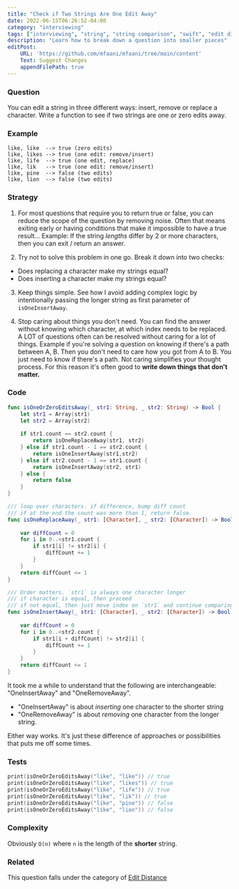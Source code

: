 ```yaml
---
title: "Check if Two Strings Are One Edit Away"
date: 2022-06-15T06:26:52-04:00
category: "interviewing"
tags: ["interviewing", "string", "string comparison", "swift", "edit distance"]
description: "Learn how to break down a question into smaller pieces"
editPost:
    URL: 'https://github.com/mfaani/mfaani/tree/main/content'
    Text: Suggest Changes
    appendFilePath: true
---
```


### Question
You can edit a string in three different ways: insert, remove or replace a character. Write a function to see if two strings are one or zero edits away. 

### Example
```
like, like  --> true (zero edits)
like, likes --> true (one edit: remove/insert)
like, life  --> true (one edit, replace)
like, lik   --> true (one edit: remove/insert)
like, pine  --> false (two edits)
like, lion  --> false (two edits)
```

### Strategy

1. For most questions that require you to return true or false, you can reduce the scope of the question by removing noise. 
Often that means exiting early or having conditions that make it impossible to have a true result...
Example: If the string _lengths_ differ by 2 or more characters, then you can exit / return an answer. 

2. Try not to solve this problem in one go. Break it down into two checks: 
- Does replacing a character make my strings equal?
- Does inserting a character make my strings equal?

3. Keep things simple. See how I avoid adding complex logic by intentionally passing the longer string as first parameter of `isOneInsertAway`. 

4. Stop caring about things you don't need. You can find the answer without knowing which character, at which index needs to be replaced. A LOT of questions often can be resolved without caring for a lot of things. Example if you're solving a question on knowing if there's a path between A, B. Then you don't need to care how you got from A to B. You just need to know if there's a path. Not caring simplifies your thought process. For this reason it's often good to **write down things that don't matter.**

### Code

```swift
func isOneOrZeroEditsAway(_ str1: String, _ str2: String) -> Bool { 
    let str1 = Array(str1)
    let str2 = Array(str2)
    
    if str1.count == str2.count {
        return isOneReplaceAway(str1, str2)
    } else if str1.count - 1 == str2.count {
        return isOneInsertAway(str1,str2)
    } else if str2.count - 1 == str1.count {
        return isOneInsertAway(str2, str1)
    } else {
        return false
    }
}

/// loop over characters. if difference, bump diff count
/// if at the end the count was more than 1, return false. 
func isOneReplaceAway(_ str1: [Character], _ str2: [Character]) -> Bool {
    
    var diffCount = 0
    for i in 0..<str1.count {
        if str1[i] != str2[i] {
            diffCount += 1
        }
    }
    return diffCount <= 1
}

/// Order matters. `str1` is always one character longer
/// if character is equal, then proceed
/// if not equal, then just move index on `str1` and continue comparing...
func isOneInsertAway(_ str1: [Character], _ str2: [Character]) -> Bool {
    
    var diffCount = 0 
    for i in 0..<str2.count {
        if str1[i + diffCount] != str2[i] {
            diffCount += 1
        }
    }
    return diffCount <= 1
}
```

It took me a while to understand that the following are interchangeable: "OneInsertAway" and "OneRemoveAway". 
- "OneInsertAway" is about *inserting* one character to the shorter string
- "OneRemoveAway"  is about *removing* one character from the longer string.

Either way works. It's just these difference of approaches or possibilities that puts me off some times. 


### Tests

```swift
print(isOneOrZeroEditsAway("like", "like")) // true
print(isOneOrZeroEditsAway("like", "likes")) // true
print(isOneOrZeroEditsAway("like", "life")) // true
print(isOneOrZeroEditsAway("like", "lik")) // true
print(isOneOrZeroEditsAway("like", "pine")) // false
print(isOneOrZeroEditsAway("like", "lion")) // false
```

### Complexity

Obviously `O(n)` where `n` is the length of the **shorter** string.

### Related

This question falls under the category of [Edit Distance](https://en.wikipedia.org/wiki/Edit_distance)